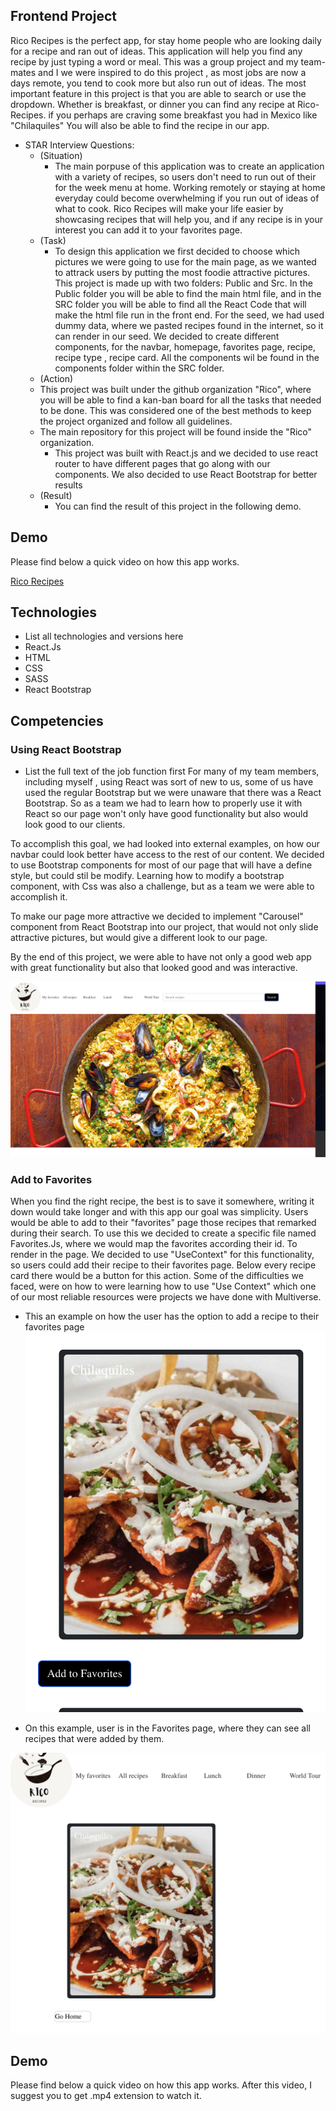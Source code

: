 ## Frontend Project

Rico Recipes is the perfect app, for stay home people who are looking daily for a recipe and ran out of ideas. This application will help you find any recipe by just typing a word or meal.
This was a group project and my team-mates and I we were inspired to do this project , as most jobs are now a days remote, you tend to cook more but also run out of ideas.
The most important feature in this project is that you are able to search or use the dropdown. Whether is breakfast, or dinner you can find any recipe at Rico-Recipes. if you perhaps are craving some breakfast you had in Mexico like "Chilaquiles" You will also be able to find the recipe in our app.
- STAR Interview Questions:
    - (Situation) 
        * The main porpuse of this application was to create an application with a variety of recipes, so users don't need to run out of their for the week menu at home. Working remotely or staying at home everyday could become overwhelming if you run out of ideas of what to cook. Rico Recipes will make your life easier by showcasing recipes that will help you, and if any recipe is in your interest you can add it to your favorites page.
    - (Task) 
        * To design this application we first decided to choose which pictures we were going to use for the main page, as we wanted to attrack users by putting the most foodie attractive pictures. This project is made up with two folders: Public and Src. In the Public folder you will be able to find the main html file, and in the SRC folder you will be able to find all the React Code that will make the html file run  in the front end. For the seed, we had used dummy data, where we pasted recipes found in the internet, so it can render in our seed.
         We decided to create different components, for the navbar, homepage, favorites page, recipe, recipe type , recipe card. All the components wil be found in the components folder within the SRC folder.
    - (Action) 
    * This project was built under the github organization "Rico", where you will be able to find a kan-ban board for all the tasks that needed to be done. This was considered one of the best methods to keep the project organized and follow all guidelines.
    * The main repository for this project will be found inside the "Rico" organization.
        * This project was built with React.js and we decided to use react router to have different pages that go along with our components. We also decided to use React Bootstrap for better results
    - (Result) 
        * You can find the result of this project in the following demo.
## Demo
Please find below a quick video on how this app works. 


[Rico Recipes](https://youtu.be/WE4RjUwTCiQ)

## Technologies
- List all technologies and versions here
- React.Js
- HTML
- CSS
- SASS
- React Bootstrap


## Competencies
### Using React Bootstrap
- List the full text of the job function first
For many of my team members, including myself , using React was sort of new to us, some of us have used the regular Bootstrap but we were unaware that there was a React Bootstrap. So as a team we had to learn how to properly use it with React so our page won't only have good functionality but also would look good to our clients.

To accomplish this goal, we had looked into external examples, on how our navbar could look better have access to the rest of our content.
We decided to use Bootstrap components for most of our page that will have a define style, but could stil be modify. Learning how to modify a bootstrap component, with Css was also a challenge, but as a team we were able to accomplish it.

To make our page more attractive we decided to implement "Carousel" component from React Bootstrap into our project, that would not only slide attractive pictures, but would give a different look to our page.

By the end of this project, we were able to have not only a good web app with great functionality but also that looked good and was interactive.

!["Bootstrap example"](../Images/bootstrap.png)
### Add to Favorites
When you find the right recipe, the best is to save it somewhere, writing it down would take longer and with this app our goal was simplicity.
Users would be able to add to their "favorites" page those recipes that remarked during their search.
To use this we decided to create a specific file named Favorites.Js, where we would map the favorites according their id. To render in the page.
We decided to use "UseContext" for this functionality, so users could add their recipe to their favorites page. Below every recipe card there would be a button for this action.
Some of the difficulties we faced, were on how to were learning how to use "Use Context" which one of our most reliable resources were projects we have done with Multiverse.
 - This an example on how the user has the option to add a recipe to their favorites page
 !["add Favorites 1"](../Images/addFavorites1.png)

 - On this example, user is in the Favorites page, where they can see all recipes that were added by them.

 !["add Favorites 2"](../Images/addFavorites2.png)

 ## Demo
Please find below a quick video on how this app works. After this video, I suggest you to get .mp4 extension to watch it.


